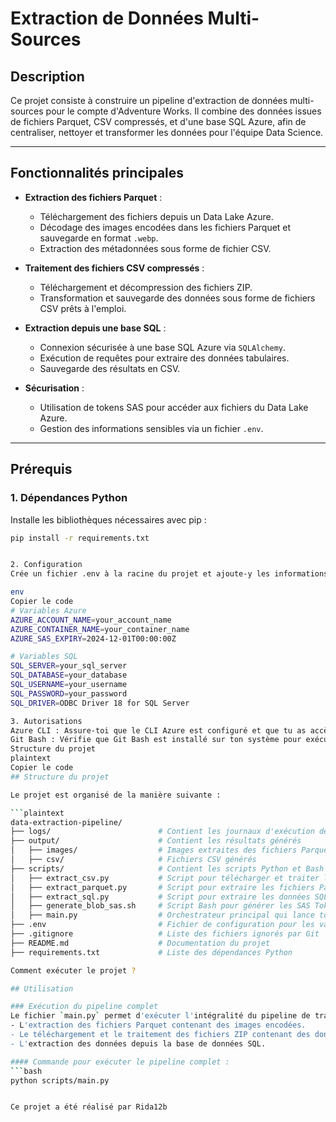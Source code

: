 # Extraction de Données Multi-Sources


## Description
Ce projet consiste à construire un pipeline d'extraction de données multi-sources pour le compte d'Adventure Works. Il combine des données issues de fichiers Parquet, CSV compressés, et d'une base SQL Azure, afin de centraliser, nettoyer et transformer les données pour l'équipe Data Science.

---

## Fonctionnalités principales
- **Extraction des fichiers Parquet** :
  - Téléchargement des fichiers depuis un Data Lake Azure.
  - Décodage des images encodées dans les fichiers Parquet et sauvegarde en format `.webp`.
  - Extraction des métadonnées sous forme de fichier CSV.

- **Traitement des fichiers CSV compressés** :
  - Téléchargement et décompression des fichiers ZIP.
  - Transformation et sauvegarde des données sous forme de fichiers CSV prêts à l'emploi.

- **Extraction depuis une base SQL** :
  - Connexion sécurisée à une base SQL Azure via `SQLAlchemy`.
  - Exécution de requêtes pour extraire des données tabulaires.
  - Sauvegarde des résultats en CSV.

- **Sécurisation** :
  - Utilisation de tokens SAS pour accéder aux fichiers du Data Lake Azure.
  - Gestion des informations sensibles via un fichier `.env`.

---

## Prérequis
### **1. Dépendances Python**
Installe les bibliothèques nécessaires avec pip :
```bash
pip install -r requirements.txt


2. Configuration
Crée un fichier .env à la racine du projet et ajoute-y les informations suivantes :

env
Copier le code
# Variables Azure
AZURE_ACCOUNT_NAME=your_account_name
AZURE_CONTAINER_NAME=your_container_name
AZURE_SAS_EXPIRY=2024-12-01T00:00:00Z

# Variables SQL
SQL_SERVER=your_sql_server
SQL_DATABASE=your_database
SQL_USERNAME=your_username
SQL_PASSWORD=your_password
SQL_DRIVER=ODBC Driver 18 for SQL Server

3. Autorisations
Azure CLI : Assure-toi que le CLI Azure est configuré et que tu as accès au Data Lake.
Git Bash : Vérifie que Git Bash est installé sur ton système pour exécuter les scripts Bash.
Structure du projet
plaintext
Copier le code
## Structure du projet

Le projet est organisé de la manière suivante :

```plaintext
data-extraction-pipeline/
├── logs/                        # Contient les journaux d'exécution des scripts
├── output/                      # Contient les résultats générés
│   ├── images/                  # Images extraites des fichiers Parquet
│   ├── csv/                     # Fichiers CSV générés
├── scripts/                     # Contient les scripts Python et Bash
│   ├── extract_csv.py           # Script pour télécharger et traiter les fichiers ZIP (CSV)
│   ├── extract_parquet.py       # Script pour extraire les fichiers Parquet et traiter les images
│   ├── extract_sql.py           # Script pour extraire les données SQL
│   ├── generate_blob_sas.sh     # Script Bash pour générer les SAS Tokens
│   ├── main.py                  # Orchestrateur principal qui lance tout le pipeline
├── .env                         # Fichier de configuration pour les variables sensibles (non inclus dans le dépôt)
├── .gitignore                   # Liste des fichiers ignorés par Git
├── README.md                    # Documentation du projet
├── requirements.txt             # Liste des dépendances Python

Comment exécuter le projet ?

## Utilisation

### Exécution du pipeline complet
Le fichier `main.py` permet d'exécuter l'intégralité du pipeline de traitement des données, incluant :
- L'extraction des fichiers Parquet contenant des images encodées.
- Le téléchargement et le traitement des fichiers ZIP contenant des données CSV.
- L'extraction des données depuis la base de données SQL.

#### Commande pour exécuter le pipeline complet :
```bash
python scripts/main.py


Ce projet a été réalisé par Rida12b 